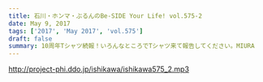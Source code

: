 ```yaml
---
title: 石川・ホンマ・ぶるんのBe-SIDE Your Life! vol.575-2
date: May 9, 2017
tags: ['2017', 'May 2017', 'vol.575']
draft: false
summary: 10周年Tシャツ続報！いろんなところでTシャツ来て報告してください。MIURA
---
```


http://project-phi.ddo.jp/ishikawa/ishikawa575_2.mp3